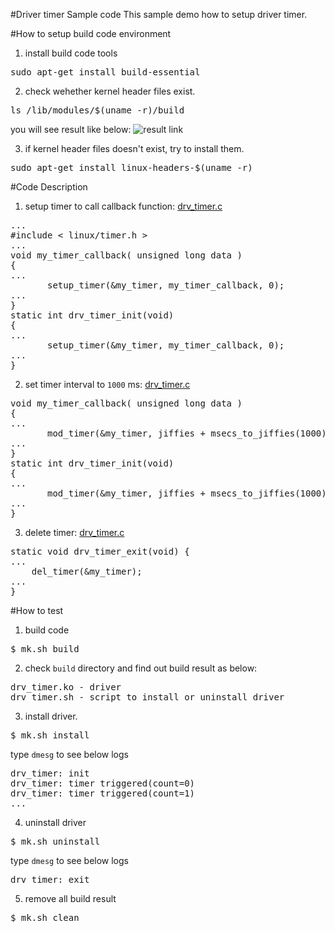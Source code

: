 #Driver timer Sample code
This sample demo how to setup driver timer.

#How to setup build code environment
1. install build code tools
<pre>
sudo apt-get install build-essential
</pre>
2. check wehether kernel header files exist.
<pre>
ls /lib/modules/$(uname -r)/build
</pre>
you will see result like below:
![result link](http://139.162.35.49/image/Linux-Programming/small_template_20160414.png)

3. if kernel header files doesn't exist, try to install them.
<pre>
sudo apt-get install linux-headers-$(uname -r)
</pre>

#Code Description
1. setup timer to call callback function: [drv_timer.c](https://github.com/ivan0124/Linux-programming/blob/master/driver_timer/drv_src/drv_timer/drv_timer.c)
<pre>
...
#include < linux/timer.h >
...
void my_timer_callback( unsigned long data )
{
...
       setup_timer(&my_timer, my_timer_callback, 0);
...
}
static int drv_timer_init(void) 
{
...
       setup_timer(&my_timer, my_timer_callback, 0);
...
}
</pre>


2. set timer interval to `1000` ms: [drv_timer.c](https://github.com/ivan0124/Linux-programming/blob/master/driver_timer/drv_src/drv_timer/drv_timer.c)
<pre>
void my_timer_callback( unsigned long data )
{
...
       mod_timer(&my_timer, jiffies + msecs_to_jiffies(1000));
...
}
static int drv_timer_init(void) 
{
...
       mod_timer(&my_timer, jiffies + msecs_to_jiffies(1000));
...
}
</pre>

3. delete timer: [drv_timer.c](https://github.com/ivan0124/Linux-programming/blob/master/driver_timer/drv_src/drv_timer/drv_timer.c)
<pre>
static void drv_timer_exit(void) {
...
    del_timer(&my_timer);
...
}
</pre>

#How to test
1. build code
<pre>$ mk.sh build</pre>

2. check `build` directory and find out build result as below: 
<pre>
drv_timer.ko - driver
drv_timer.sh - script to install or uninstall driver
</pre>

3. install driver.
<pre>$ mk.sh install</pre>
type `dmesg` to see below logs
<pre>
drv_timer: init
drv_timer: timer triggered(count=0)
drv_timer: timer triggered(count=1)
...
</pre>

4. uninstall driver
<pre>$ mk.sh uninstall</pre>
type `dmesg` to see below logs
<pre>
drv_timer: exit
</pre>

5. remove all build result
<pre>$ mk.sh clean</pre> 


